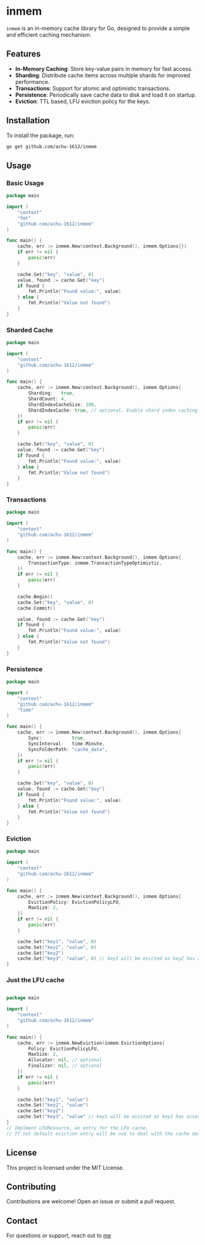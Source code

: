 # inmem

`inmem` is an in-memory cache library for Go, designed to provide a simple and efficient caching mechanism.

## Features

- **In-Memory Caching**: Store key-value pairs in memory for fast access.
- **Sharding**: Distribute cache items across multiple shards for improved performance.
- **Transactions**: Support for atomic and optimistic transactions.
- **Persistence**: Periodically save cache data to disk and load it on startup.
- **Eviction**: TTL based, LFU eviction policy for the keys.

## Installation

To install the package, run:

```sh
go get github.com/achu-1612/inmem
```

## Usage

### Basic Usage

```go
package main

import (
    "context"
    "fmt"
    "github.com/achu-1612/inmem"
)

func main() {
    cache, err := inmem.New(context.Background(), inmem.Options{})
    if err != nil {
        panic(err)
    }

    cache.Set("key", "value", 0)
    value, found := cache.Get("key")
    if found {
        fmt.Println("Found value:", value)
    } else {
        fmt.Println("Value not found")
    }
}
```

### Sharded Cache

```go
package main

import (
    "context"
    "github.com/achu-1612/inmem"
)

func main() {
    cache, err := inmem.New(context.Background(), inmem.Options{
        Sharding:   true,
        ShardCount: 4,
        ShardIndexCacheSize: 100,
        ShardIndexCache: true, // optional. Enable shard index caching to avoid hash caclulation for the keys
    })
    if err != nil {
        panic(err)
    }

    cache.Set("key", "value", 0)
    value, found := cache.Get("key")
    if found {
        fmt.Println("Found value:", value)
    } else {
        fmt.Println("Value not found")
    }
}
```

### Transactions

```go
package main

import (
    "context"
    "github.com/achu-1612/inmem"
)

func main() {
    cache, err := inmem.New(context.Background(), inmem.Options{
        TransactionType: inmem.TransactionTypeOptimistic,
    })
    if err != nil {
        panic(err)
    }

    cache.Begin()
    cache.Set("key", "value", 0)
    cache.Commit()

    value, found := cache.Get("key")
    if found {
        fmt.Println("Found value:", value)
    } else {
        fmt.Println("Value not found")
    }
}
```

### Persistence

```go
package main

import (
    "context"
    "github.com/achu-1612/inmem"
    "time"
)

func main() {
    cache, err := inmem.New(context.Background(), inmem.Options{
        Sync:           true,
        SyncInterval:   time.Minute,
        SyncFolderPath: "cache_data",
    })
    if err != nil {
        panic(err)
    }

    cache.Set("key", "value", 0)
    value, found := cache.Get("key")
    if found {
        fmt.Println("Found value:", value)
    } else {
        fmt.Println("Value not found")
    }
}
```

### Eviction

```go
package main

import (
    "context"
    "github.com/achu-1612/inmem"
)

func main() {
    cache, err := inmem.New(context.Background(), inmem.Options{
        EvictionPolicy: EvictionPolicyLFU,
        MaxSize: 2,
    })
    if err != nil {
        panic(err)
    }

    cache.Set("key1", "value", 0)
    cache.Set("key2", "value", 0)
    cache.Get("key2")
    cache.Set("key3", "value", 0) // key1 will be evicted as key2 has access frequency as 2 and key1 has 1
}
```

### Just the LFU cache

```go

package main

import (
    "context"
    "github.com/achu-1612/inmem"
)

func main() {
    cache, err := inmem.NewEviction(inmem.EvictionOptions{
        Policy: EvictionPolicyLFU,
        MaxSize: 2,
        Allocator: nil, // optional
        Finalizer: nil, // optional
    })
    if err != nil {
        panic(err)
    }

    cache.Set("key1", "value")
    cache.Set("key2", "value")
    cache.Get("key2")
    cache.Set("key3", "value" // key1 will be evicted as key2 has access frequency as 2 and key1 has 1
}
// Implment LFUResource, an entry for the LFU cache.
// If not default eviction entry will be use to deal with the cache data.


```


## License

This project is licensed under the MIT License.

## Contributing

Contributions are welcome! Open an issue or submit a pull request.

## Contact

For questions or support, reach out to [me](https://github.com/achu-1612)
